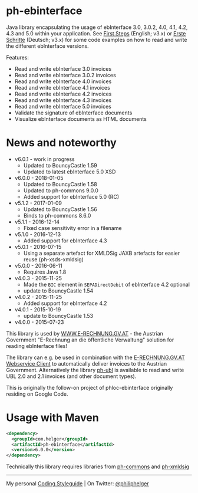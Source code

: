 # ph-ebinterface

Java library encapsulating the usage of ebInterface 3.0, 3.0.2, 4.0, 4.1, 4.2, 4.3 and 5.0 within your application. 
See [First Steps](https://github.com/phax/ph-ebinterface/wiki/FirstSteps) (English; v3.x) or 
[Erste Schritte](https://github.com/phax/ph-ebinterface/wiki/ErsteSchritte) (Deutsch; v3.x) for some code examples on how to read and write the different ebInterface versions.

Features:

  * Read and write ebInterface 3.0 invoices
  * Read and write ebInterface 3.0.2 invoices
  * Read and write ebInterface 4.0 invoices
  * Read and write ebInterface 4.1 invoices
  * Read and write ebInterface 4.2 invoices
  * Read and write ebInterface 4.3 invoices
  * Read and write ebInterface 5.0 invoices
  * Validate the signature of ebInterface documents
  * Visualize ebInterface documents as HTML documents
  
# News and noteworthy

* v6.0.1 - work in progress
  * Updated to BouncyCastle 1.59
  * Updated to latest ebInterface 5.0 XSD
* v6.0.0 - 2018-01-05
  * Updated to BouncyCastle 1.58
  * Updated to ph-commons 9.0.0
  * Added support for ebInterface 5.0 (RC)
* v5.1.2 - 2017-01-09
  * Updated to BouncyCastle 1.56
  * Binds to ph-commons 8.6.0
* v5.1.1 - 2016-12-14
  * Fixed case sensitivity error in a filename
* v5.1.0 - 2016-12-13
  * Added support for ebInterface 4.3
* v5.0.1 - 2016-07-15
  * Using a separate artefact for XMLDSig JAXB artefacts for easier reuse (ph-xsds-xmldsig)
* v5.0.0 - 2016-06-11
  * Requires Java 1.8
* v4.0.3 - 2015-11-25
  * Made the `BIC` element in `SEPADirectDebit` of ebInterface 4.2 optional
  * update to BouncyCastle 1.54
* v4.0.2 - 2015-11-25
  * Added support for ebInterface 4.2
* v4.0.1 - 2015-10-19
  * update to BouncyCastle 1.53
* v4.0.0 - 2015-07-23   

This library is used by [WWW.E-RECHNUNG.GV.AT](http://www.e-rechnung.gv.at) - the Austrian Government "E-Rechnung an die öffentliche Verwaltung" solution for reading ebInterface files!

The library can e.g. be used in combination with the [E-RECHNUNG.GV.AT Webservice Client](https://github.com/phax/erechnung.gv.at-webservice-client) to automatically deliver invoices to the Austrian Government. Alternatively the library [ph-ubl](https://github.com/phax/ph-ubl) is available to read and write UBL 2.0 and 2.1 invoices (and other document types).

This is originally the follow-on project of phloc-ebinterface originally residing on Google Code. 

# Usage with Maven

```xml
<dependency>
  <groupId>com.helger</groupId>
  <artifactId>ph-ebinterface</artifactId>
  <version>6.0.0</version>
</dependency>
```

Technically this library requires libraries from [ph-commons](https://github.com/phax/ph-commons) and [ph-xmldsig](https://github.com/phax/ph-xmldsig)

---

My personal [Coding Styleguide](https://github.com/phax/meta/blob/master/CodeingStyleguide.md) |
On Twitter: <a href="https://twitter.com/philiphelger">@philiphelger</a>
